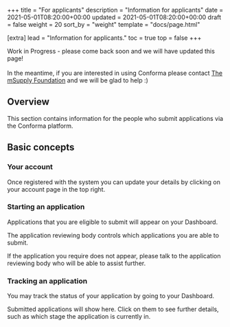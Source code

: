 +++
title = "For applicants"
description = "Information for applicants"
date = 2021-05-01T08:20:00+00:00
updated = 2021-05-01T08:20:00+00:00
draft = false
weight = 20
sort_by = "weight"
template = "docs/page.html"

[extra]
lead = "Information for applicants."
toc = true
top = false
+++

<div>
    <p class = "light_omsupdate">Work in Progress - please come back soon and we will have updated this page!
    <br>
    <br>
    In the meantime, if you are interested in using Conforma please contact <a href="https://msupply.foundation/about" target = "_blank"> The mSupply Foundation</a>  and we will be glad to help :) 
    </p>
</div>

## Overview

This section contains information for the people who submit applications via the Conforma platform. 

## Basic concepts

### Your account

Once registered with the system you can update your details by clicking on your account page in the top right. 

### Starting an application

Applications that you are eligible to submit will appear on your Dashboard. 

The application reviewing body controls which applications you are able to submit. 

If the application you require does not appear, please talk to the application reviewing body who will be able to assist further. 

### Tracking an application

You may track the status of your application by going to your Dashboard. 

Submitted applications will show here. Click on them to see further details, such as which stage the application is currently in. 
